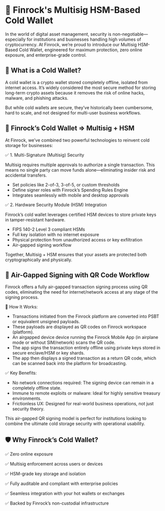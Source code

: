 # 🔐 Finrock's Multisig HSM-Based Cold Wallet
In the world of digital asset management, security is non-negotiable—especially for institutions and businesses handling high volumes of cryptocurrency. At Finrock, we’re proud to introduce our Multisig HSM-Based Cold Wallet, engineered for maximum protection, zero online exposure, and enterprise-grade control.

## 🧱 What is a Cold Wallet?
A cold wallet is a crypto wallet stored completely offline, isolated from internet access. It’s widely considered the most secure method for storing long-term crypto assets because it removes the risk of online hacks, malware, and phishing attacks.

But while cold wallets are secure, they’ve historically been cumbersome, hard to scale, and not designed for multi-user business workflows.

## 🔐 Finrock’s Cold Wallet => Multisig + HSM
At Finrock, we’ve combined two powerful technologies to reinvent cold storage for businesses:

✅ 1. Multi-Signature (Multisig) Security

Multisig requires multiple approvals to authorize a single transaction. This means no single party can move funds alone—eliminating insider risk and accidental transfers.
- Set policies like 2-of-3, 3-of-5, or custom thresholds
- Define signer roles with Finrock’s Spending Rules Engine
- Integrates seamlessly with mobile and desktop approvals

✅ 2. Hardware Security Module (HSM) Integration

Finrock’s cold wallet leverages certified HSM devices to store private keys in tamper-resistant hardware.
- FIPS 140-2 Level 3 compliant HSMs
- Full key isolation with no internet exposure
- Physical protection from unauthorized access or key exfiltration
- Air-gapped signing workflow

Together, Multisig + HSM ensures that your assets are protected both cryptographically and physically.

## 📴 Air-Gapped Signing with QR Code Workflow
Finrock offers a fully air-gapped transaction signing process using QR codes, eliminating the need for internet/network access at any stage of the signing process.

🔐 How It Works:
- Transactions initiated from the Finrock platform are converted into PSBT or equivalent unsigned payloads.
- These payloads are displayed as QR codes on Finrock workspace (platform).
- An airgapped device device running the Finrock Mobile App (in airplane mode or without SIM/network) scans the QR code.
- The app signs the transaction entirely offline using private keys stored in secure enclave/HSM or key shards.
- The app then displays a signed transaction as a return QR code, which can be scanned back into the platform for broadcasting.

✅ Key Benefits:
- No network connections required: The signing device can remain in a completely offline state.
- Immune to remote exploits or malware: Ideal for highly sensitive treasury environments.
- Frictionless UX: Designed for real-world business operations, not just security theory.

This air-gapped QR signing model is perfect for institutions looking to combine the ultimate cold storage security with operational usability.

## 🛡️ Why Finrock’s Cold Wallet?

✅ Zero online exposure

✅ Multisig enforcement across users or devices

✅ HSM-grade key storage and isolation

✅ Fully auditable and compliant with enterprise policies

✅ Seamless integration with your hot wallets or exchanges

✅ Backed by Finrock’s non-custodial infrastructure

